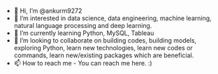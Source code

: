 - 👋 Hi, I’m @ankurm9272
- 👀 I’m interested in data science, data engineering, machine learning, natural language processing and deep learning. 
- 🌱 I’m currently learning Python, MySQL, Tableau
- 💞️ I’m looking to collaborate on building codes, building models, exploring Python, learn new technologies, learn new codes or commands, learn new/existing packages which are beneficial. 
- 📫 How to reach me - You can reach me here. :)

<!---
ankurm9272/ankurm9272 is a ✨ special ✨ repository because its `README.md` (this file) appears on your GitHub profile.
You can click the Preview link to take a look at your changes.
--->
